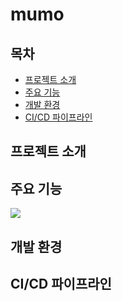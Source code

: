 # mumo

## 목차
- [프로젝트 소개](#)
- [주요 기능](#)
- [개발 환경](#)
- [CI/CD 파이프라인](#)

## 프로젝트 소개


## 주요 기능
<img src="images/화면 기록 2023-09-25 오후 2.03.16.gif"></img>

## 개발 환경

## CI/CD 파이프라인



